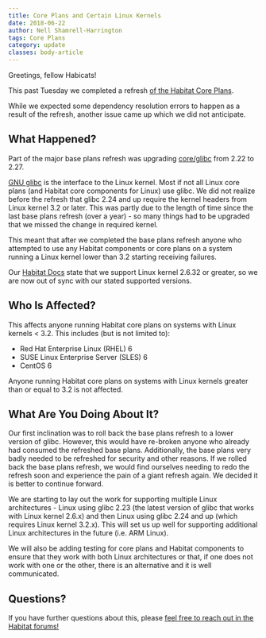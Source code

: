 ```yaml
---
title: Core Plans and Certain Linux Kernels
date: 2018-06-22
author: Nell Shamrell-Harrington
tags: Core Plans
category: update
classes: body-article
---
```


Greetings, fellow Habicats!

This past Tuesday we completed a refresh [of the Habitat Core Plans](https://www.habitat.sh/blog/2018/06/base-plans-refresh/).

While we expected some dependency resolution errors to happen as a result of the refresh, another issue came up which we did not anticipate.

## What Happened?

Part of the major base plans refresh was upgrading [core/glibc](https://github.com/habitat-sh/core-plans/tree/master/glibc) from 2.22 to 2.27.

[GNU glibc](https://www.gnu.org/software/libc/) is the interface to the Linux kernel. Most if not all Linux core plans (and Habitat core components for Linux) use glibc. We did not realize before the refresh that glibc 2.24 and up require the kernel headers from Linux kernel 3.2 or later. This was partly due to the length of time since the last base plans refresh (over a year) - so many things had to be upgraded that we missed the change in required kernel.

This meant that after we completed the base plans refresh anyone who attempted to use any Habitat components or core plans on a system running a Linux kernel lower than 3.2 starting receiving failures.

Our [Habitat Docs](https://www.habitat.sh/docs/install-habitat/) state that we support Linux kernel 2.6.32 or greater, so we are now out of sync with our stated supported versions.

## Who Is Affected?

This affects anyone running Habitat core plans on systems with Linux kernels < 3.2. This includes (but is not limited to):

* Red Hat Enterprise Linux (RHEL) 6
* SUSE Linux Enterprise Server (SLES) 6
* CentOS 6

Anyone running Habitat core plans on systems with Linux kernels greater than or equal to 3.2 is not affected.

## What Are You Doing About It?

Our first inclination was to roll back the base plans refresh to a lower version of glibc. However, this would have re-broken anyone who already had consumed the refreshed base plans. Additionally, the base plans very badly needed to be refreshed for security and other reasons. If we rolled back the base plans refresh, we would find ourselves needing to redo the refresh soon and experience the pain of a giant refresh again. We decided it is better to continue forward.

We are starting to lay out the work for supporting multiple Linux architectures - Linux using glibc 2.23 (the latest version of glibc that works with Linux kernel 2.6.x) and then Linux using glibc 2.24 and up (which requires Linux kernel 3.2.x). This will set us up well for supporting additional Linux architectures in the future (i.e. ARM Linux).

We will also be adding testing for core plans and Habitat components to ensure that they work with both Linux architectures or that, if one does not work with one or the other, there is an alternative and it is well communicated.

## Questions?

If you have further questions about this, please [feel free to reach out in the Habitat forums!](https://forums.habitat.sh/)
